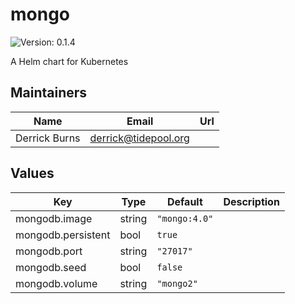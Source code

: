 # mongo

![Version: 0.1.4](https://img.shields.io/badge/Version-0.1.4-informational?style=flat-square)

A Helm chart for Kubernetes

## Maintainers

| Name | Email | Url |
| ---- | ------ | --- |
| Derrick Burns | derrick@tidepool.org |  |

## Values

| Key | Type | Default | Description |
|-----|------|---------|-------------|
| mongodb.image | string | `"mongo:4.0"` |  |
| mongodb.persistent | bool | `true` |  |
| mongodb.port | string | `"27017"` |  |
| mongodb.seed | bool | `false` |  |
| mongodb.volume | string | `"mongo2"` |  |
